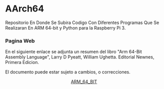 # AArch64
Repositorio En Donde Se Subira Codigo Con Diferentes Programas Que Se Realizaran En ARM 64-bit y Python para la Raspberry Pi 3.

### Pagina Web
En el siguiente enlace se adjunta un resumen del libro "Arm 64-Bit Assembly Language", Larry D Pyeatt, William Ughetta. Editorial Newnes, Primera Edicion.

El documento puede estar sujeto a cambios, o correcciones.

<div align="center">

[ARM_64_BIT](https://palm-partner-734.notion.site/ARM64-Raspberry-Pi-154aaba039c3806db061f566754d35cc?pvs=4)

</div>
